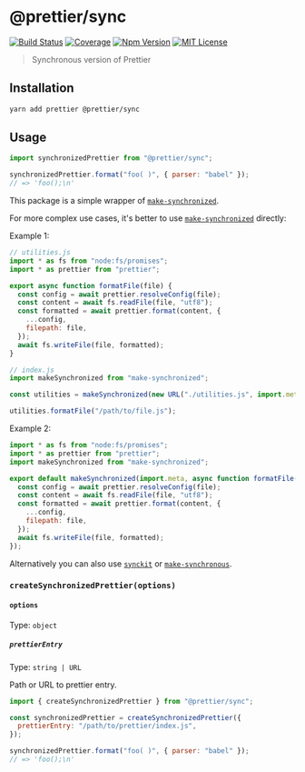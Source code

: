 # @prettier/sync

[![Build Status][github_actions_badge]][github_actions_link]
[![Coverage][codecov_badge]][codecov_link]
[![Npm Version][package_version_badge]][package_link]
[![MIT License][license_badge]][license_link]

[github_actions_badge]: https://img.shields.io/github/actions/workflow/status/prettier/prettier-synchronized/continuous-integration.yml?style=flat-square
[github_actions_link]: https://github.com/prettier/prettier-synchronized/actions?query=branch%3Amain
[codecov_badge]: https://codecov.io/gh/prettier/prettier-synchronized/branch/main/graph/badge.svg?token=Cvu6qhcepg
[codecov_link]: https://codecov.io/gh/prettier/prettier-synchronized
[license_badge]: https://img.shields.io/npm/l/@prettier/sync.svg?style=flat-square
[license_link]: https://github.com/prettier/prettier-synchronized/blob/main/license
[package_version_badge]: https://img.shields.io/npm/v/@prettier/sync.svg?style=flat-square
[package_link]: https://www.npmjs.com/package/@prettier/sync

> Synchronous version of Prettier

## Installation

```sh
yarn add prettier @prettier/sync
```

## Usage

```js
import synchronizedPrettier from "@prettier/sync";

synchronizedPrettier.format("foo( )", { parser: "babel" });
// => 'foo();\n'
```

This package is a simple wrapper of [`make-synchronized`](https://github.com/fisker/make-synchronized).

For more complex use cases, it's better to use [`make-synchronized`](https://github.com/fisker/make-synchronized) directly:

Example 1:

```js
// utilities.js
import * as fs from "node:fs/promises";
import * as prettier from "prettier";

export async function formatFile(file) {
  const config = await prettier.resolveConfig(file);
  const content = await fs.readFile(file, "utf8");
  const formatted = await prettier.format(content, {
    ...config,
    filepath: file,
  });
  await fs.writeFile(file, formatted);
}

// index.js
import makeSynchronized from "make-synchronized";

const utilities = makeSynchronized(new URL("./utilities.js", import.meta.url));

utilities.formatFile("/path/to/file.js");
```

Example 2:

```js
import * as fs from "node:fs/promises";
import * as prettier from "prettier";
import makeSynchronized from "make-synchronized";

export default makeSynchronized(import.meta, async function formatFile(file) {
  const config = await prettier.resolveConfig(file);
  const content = await fs.readFile(file, "utf8");
  const formatted = await prettier.format(content, {
    ...config,
    filepath: file,
  });
  await fs.writeFile(file, formatted);
});
```

Alternatively you can also use [`synckit`](https://github.com/un-ts/synckit) or [`make-synchronous`](https://github.com/sindresorhus/make-synchronous).

### `createSynchronizedPrettier(options)`

#### `options`

Type: `object`

##### `prettierEntry`

Type: `string | URL`

Path or URL to prettier entry.

```js
import { createSynchronizedPrettier } from "@prettier/sync";

const synchronizedPrettier = createSynchronizedPrettier({
  prettierEntry: "/path/to/prettier/index.js",
});

synchronizedPrettier.format("foo( )", { parser: "babel" });
// => 'foo();\n'
```
